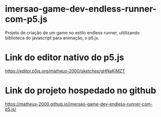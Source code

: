 # imersao-game-dev-endless-runner-com-p5.js
Projeto de criação de um game no estilo endless runner, ultilizando biblioteca do javascript para animação, o p5.js.

# Link do editor nativo do p5.js
https://editor.p5js.org/matheus-2000/sketches/gHNaKiMZT

# Link do projeto hospedado no github
https://matheus-2000.github.io/imersao-game-dev-endless-runner-com-p5.js/
